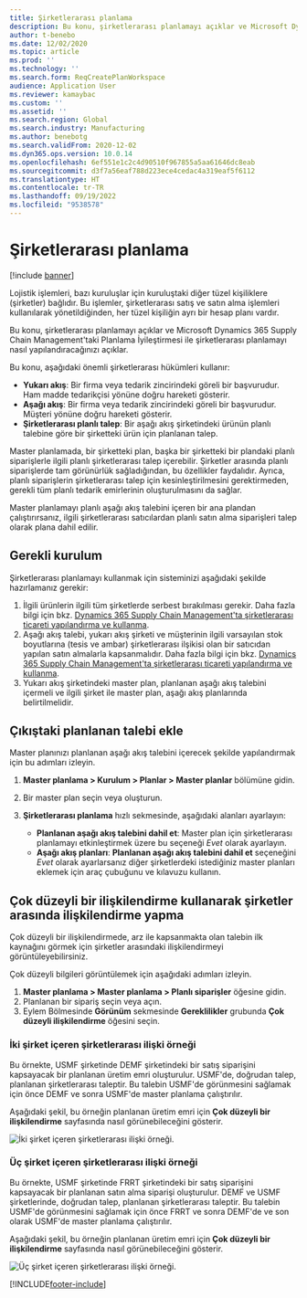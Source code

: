 ```yaml
---
title: Şirketlerarası planlama
description: Bu konu, şirketlerarası planlamayı açıklar ve Microsoft Dynamics 365 Supply Chain Management'taki Planlama İyileştirmesi ile şirketlerarası planlamayı nasıl yapılandıracağınızı açıklar.
author: t-benebo
ms.date: 12/02/2020
ms.topic: article
ms.prod: ''
ms.technology: ''
ms.search.form: ReqCreatePlanWorkspace
audience: Application User
ms.reviewer: kamaybac
ms.custom: ''
ms.assetid: ''
ms.search.region: Global
ms.search.industry: Manufacturing
ms.author: benebotg
ms.search.validFrom: 2020-12-02
ms.dyn365.ops.version: 10.0.14
ms.openlocfilehash: 6ef551e1c2c4d90510f967855a5aa61646dc8eab
ms.sourcegitcommit: d3f7a56eaf788d223ece4cedac4a319eaf5f6112
ms.translationtype: HT
ms.contentlocale: tr-TR
ms.lasthandoff: 09/19/2022
ms.locfileid: "9538578"
---
```

# <a name="intercompany-planning"></a>Şirketlerarası planlama

[!include [banner](../../includes/banner.md)]

Lojistik işlemleri, bazı kuruluşlar için kuruluştaki diğer tüzel kişiliklere (şirketler) bağlıdır. Bu işlemler, şirketlerarası satış ve satın alma işlemleri kullanılarak yönetildiğinden, her tüzel kişiliğin ayrı bir hesap planı vardır.

Bu konu, şirketlerarası planlamayı açıklar ve Microsoft Dynamics 365 Supply Chain Management'taki Planlama İyileştirmesi ile şirketlerarası planlamayı nasıl yapılandıracağınızı açıklar.

Bu konu, aşağıdaki önemli şirketlerarası hükümleri kullanır:

- **Yukarı akış**: Bir firma veya tedarik zincirindeki göreli bir başvurudur. Ham madde tedarikçisi yönüne doğru hareketi gösterir.
- **Aşağı akış**: Bir firma veya tedarik zincirindeki göreli bir başvurudur. Müşteri yönüne doğru hareketi gösterir.
- **Şirketlerarası planlı talep**: Bir aşağı akış şirketindeki ürünün planlı talebine göre bir şirketteki ürün için planlanan talep.

Master planlamada, bir şirketteki plan, başka bir şirketteki bir plandaki planlı siparişlerle ilgili planlı şirketlerarası talep içerebilir. Şirketler arasında planlı siparişlerde tam görünürlük sağladığından, bu özellikler faydalıdır. Ayrıca, planlı siparişlerin şirketlerarası talep için kesinleştirilmesini gerektirmeden, gerekli tüm planlı tedarik emirlerinin oluşturulmasını da sağlar.

Master planlamayı planlı aşağı akış talebini içeren bir ana plandan çalıştırırsanız, ilgili şirketlerarası satıcılardan planlı satın alma siparişleri talep olarak plana dahil edilir.

## <a name="required-setup"></a>Gerekli kurulum

Şirketlerarası planlamayı kullanmak için sisteminizi aşağıdaki şekilde hazırlamanız gerekir:

1. İlgili ürünlerin ilgili tüm şirketlerde serbest bırakılması gerekir. Daha fazla bilgi için bkz. [Dynamics 365 Supply Chain Management'ta şirketlerarası ticareti yapılandırma ve kullanma](/training/modules/configure-use-intercompany-trade-dyn365-supply-chain-mgmt/).
1. Aşağı akış talebi, yukarı akış şirketi ve müşterinin ilgili varsayılan stok boyutlarına (tesis ve ambar) şirketlerarası ilşikisi olan bir satıcıdan yapılan satın almalarla kapsanmalıdır. Daha fazla bilgi için bkz. [Dynamics 365 Supply Chain Management'ta şirketlerarası ticareti yapılandırma ve kullanma](/training/modules/configure-use-intercompany-trade-dyn365-supply-chain-mgmt/).
1. Yukarı akış şirketindeki master plan, planlanan aşağı akış talebini içermeli ve ilgili şirket ile master plan, aşağı akış planlarında belirtilmelidir.

## <a name="include-planned-downstream-demand"></a>Çıkıştaki planlanan talebi ekle

Master planınızı planlanan aşağı akış talebini içerecek şekilde yapılandırmak için bu adımları izleyin.

1. **Master planlama \> Kurulum \> Planlar \> Master planlar** bölümüne gidin.
1. Bir master plan seçin veya oluşturun.
1. **Şirketlerarası planlama** hızlı sekmesinde, aşağıdaki alanları ayarlayın:

    - **Planlanan aşağı akış talebini dahil et**: Master plan için şirketlerarası planlamayı etkinleştirmek üzere bu seçeneği *Evet* olarak ayarlayın.
    - **Aşağı akış planları**: **Planlanan aşağı akış talebini dahil et** seçeneğini *Evet* olarak ayarlarsanız diğer şirketlerdeki istediğiniz master planları eklemek için araç çubuğunu ve kılavuzu kullanın.

## <a name="peg-across-companies-by-using-multilevel-pegging"></a>Çok düzeyli bir ilişkilendirme kullanarak şirketler arasında ilişkilendirme yapma

Çok düzeyli bir ilişkilendirmede, arz ile kapsanmakta olan talebin ilk kaynağını görmek için şirketler arasındaki ilişkilendirmeyi görüntüleyebilirsiniz.

Çok düzeyli bilgileri görüntülemek için aşağıdaki adımları izleyin.

1. **Master planlama \> Master planlama \> Planlı siparişler** öğesine gidin.
1. Planlanan bir sipariş seçin veya açın.
1. Eylem Bölmesinde **Görünüm** sekmesinde **Gereklilikler** grubunda **Çok düzeyli ilişkilendirme** öğesini seçin.

### <a name="intercompany-example-that-involves-two-companies"></a>İki şirket içeren şirketlerarası ilişki örneği

Bu örnekte, USMF şirketinde DEMF şirketindeki bir satış siparişini kapsayacak bir planlanan üretim emri oluşturulur. USMF'de, doğrudan talep, planlanan şirketlerarası taleptir. Bu talebin USMF'de görünmesini sağlamak için önce DEMF ve sonra USMF'de master planlama çalıştırılır.

Aşağıdaki şekil, bu örneğin planlanan üretim emri için **Çok düzeyli bir ilişkilendirme** sayfasında nasıl görünebileceğini gösterir.

![İki şirket içeren şirketlerarası ilişki örneği.](media/IntercompanyPlanning1.png)

### <a name="intercompany-example-that-involves-three-companies"></a>Üç şirket içeren şirketlerarası ilişki örneği

Bu örnekte, USMF şirketinde FRRT şirketindeki bir satış siparişini kapsayacak bir planlanan satın alma siparişi oluşturulur. DEMF ve USMF şirketlerinde, doğrudan talep, planlanan şirketlerarası taleptir. Bu talebin USMF'de görünmesini sağlamak için önce FRRT ve sonra DEMF'de ve son olarak USMF'de master planlama çalıştırılır.

Aşağıdaki şekil, bu örneğin planlanan üretim emri için **Çok düzeyli bir ilişkilendirme** sayfasında nasıl görünebileceğini gösterir.

![Üç şirket içeren şirketlerarası ilişki örneği.](media/IntercompanyPlanning2.png)

[!INCLUDE[footer-include](../../../includes/footer-banner.md)]
